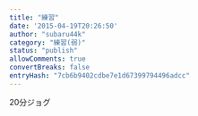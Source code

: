 ```yaml
---
title: "練習"
date: '2015-04-19T20:26:50'
author: "subaru44k"
category: "練習(弱)"
status: "publish"
allowComments: true
convertBreaks: false
entryHash: "7cb6b9402cdbe7e1d67399794496adcc"
---
```

20分ジョグ
